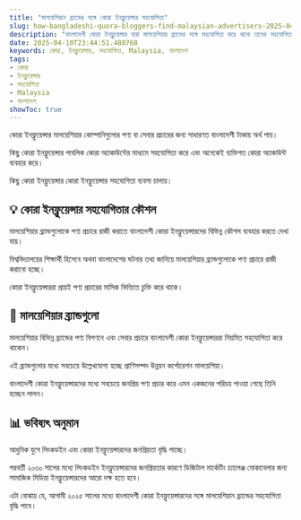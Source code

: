 ```yaml
---
title: "মালয়েশিয়ান ব্র্যান্ডের সঙ্গে কোরা ইনফ্লুয়েন্সার সহযোগিতা"
slug: how-bangladeshi-quora-bloggers-find-malaysian-advertisers-2025-04-10
description: "বাংলাদেশী কোরা ইনফ্লুয়েন্সার যারা মালয়েশিয়ার ব্র্যান্ডের সঙ্গে সহযোগিতা করে থাকে তাদের সহযোগিতার কৌশল তুলে ধরা হয়েছে।"
date: 2025-04-10T23:44:51.488768
keywords: কোরা, ইনফ্লুয়েন্সার, সহযোগিতা, Malaysia, বাংলাদেশ
tags:
- কোরা
- ইনফ্লুয়েন্সার
- সহযোগিতা
- Malaysia
- বাংলাদেশ
showToc: true
---
```


কোরা ইনফ্লুয়েন্সার মালয়েশিয়ার কোম্পানিগুলোর পণ্য বা সেবার প্রচারের জন্য সাধারণত বাংলাদেশী টাকায় অর্থ পায়।

কিছু কোরা ইনফ্লুয়েন্সার পাবলিক কোরা অ্যাকাউন্টের মাধ্যমে সহযোগিতা করে এবং অনেকেই ব্যক্তিগত কোরা অ্যাকাউন্ট ব্যবহার করে। 

কিছু কোরা ইনফ্লুয়েন্সার কোরা ইনফ্লুয়েন্সার সহযোগিতা ব্যবসা চালায়।  

##  💡 কোরা ইনফ্লুয়েন্সার সহযোগিতার কৌশল

মালয়েশিয়ার ব্র্যান্ডগুলোকে পণ্য প্রচারে রাজী করাতে বাংলাদেশী কোরা ইনফ্লুয়েন্সারদের বিভিন্ন কৌশল ব্যবহার করতে দেখা যায়।  

বিশ্ববিদ্যালয়ের শিক্ষার্থী হিসেবে অথবা বাংলাদেশের ঘটনার তথ্য জানিয়ে মালয়েশিয়ার ব্র্যান্ডগুলোকে পণ্য প্রচারে রাজী করানো হচ্ছে।

কোরা ইনফ্লুয়েন্সাররা প্রায়ই পণ্য প্রচারের মাসিক ভিত্তিতে চুক্তি করে থাকে।  

## 📢 মালয়েশিয়ার ব্র্যান্ডগুলো

মালয়েশিয়ার বিভিন্ন ব্র্যান্ডের পণ্য বিপণনে এবং সেবার প্রচারে বাংলাদেশী কোরা ইনফ্লুয়েন্সাররা নিয়মিত সহযোগিতা করে থাকেন। 

এই ব্র্যান্ডগুলোর মধ্যে সবচেয়ে উল্লেখযোগ্য হচ্ছে প্রাণিসম্পদ উন্নয়ন কর্পোরেশন মালয়েশিয়া। 

বাংলাদেশী কোরা ইনফ্লুয়েন্সারদের মধ্যে সবচেয়ে জনপ্রিয় পণ্য প্রচার করে এমন একজনের পরিচয় পাওয়া গেছে তিনি হচ্ছেন লালন। 

## 📊 ভবিষ্যৎ অনুমান

আধুনিক যুগে লিংকডইন এবং কোরা ইনফ্লুয়েন্সারদের জনপ্রিয়তা বৃদ্ধি পাচ্ছে। 

পরবর্তী ২০৩০ সালের মধ্যে লিংকডইন ইনফ্লুয়েন্সারদের জনপ্রিয়তার কারণে ডিজিটাল মার্কেটিং চ্যালেঞ্জ মোকাবেলার জন্য সামাজিক মিডিয়া ইনফ্লুয়েন্সারদের আরো দক্ষ হতে হবে। 

এটা বোঝায় যে, আগামী ২০২৫ সালের মধ্যে বাংলাদেশী কোরা ইনফ্লুয়েন্সারদের সঙ্গে মালয়েশিয়ান ব্র্যান্ডের সহযোগিতা বৃদ্ধি পাবে।